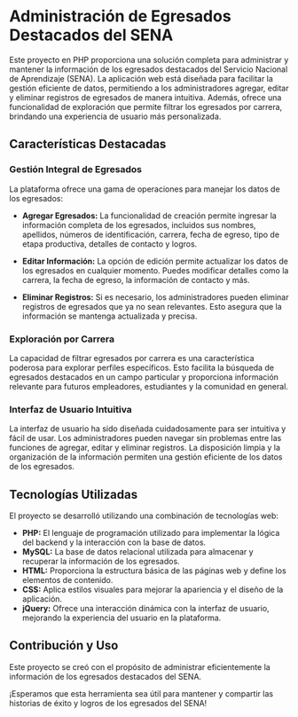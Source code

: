 # Administración de Egresados Destacados del SENA

Este proyecto en PHP proporciona una solución completa para administrar y mantener la información de los egresados destacados del Servicio Nacional de Aprendizaje (SENA). La aplicación web está diseñada para facilitar la gestión eficiente de datos, permitiendo a los administradores agregar, editar y eliminar registros de egresados de manera intuitiva. Además, ofrece una funcionalidad de exploración que permite filtrar los egresados por carrera, brindando una experiencia de usuario más personalizada.

## Características Destacadas

### Gestión Integral de Egresados

La plataforma ofrece una gama de operaciones para manejar los datos de los egresados:

- **Agregar Egresados:** La funcionalidad de creación permite ingresar la información completa de los egresados, incluidos sus nombres, apellidos, números de identificación, carrera, fecha de egreso, tipo de etapa productiva, detalles de contacto y logros.

- **Editar Información:** La opción de edición permite actualizar los datos de los egresados en cualquier momento. Puedes modificar detalles como la carrera, la fecha de egreso, la información de contacto y más.

- **Eliminar Registros:** Si es necesario, los administradores pueden eliminar registros de egresados que ya no sean relevantes. Esto asegura que la información se mantenga actualizada y precisa.

### Exploración por Carrera

La capacidad de filtrar egresados por carrera es una característica poderosa para explorar perfiles específicos. Esto facilita la búsqueda de egresados destacados en un campo particular y proporciona información relevante para futuros empleadores, estudiantes y la comunidad en general.

### Interfaz de Usuario Intuitiva

La interfaz de usuario ha sido diseñada cuidadosamente para ser intuitiva y fácil de usar. Los administradores pueden navegar sin problemas entre las funciones de agregar, editar y eliminar registros. La disposición limpia y la organización de la información permiten una gestión eficiente de los datos de los egresados.

## Tecnologías Utilizadas

El proyecto se desarrolló utilizando una combinación de tecnologías web:

- **PHP:** El lenguaje de programación utilizado para implementar la lógica del backend y la interacción con la base de datos.
- **MySQL:** La base de datos relacional utilizada para almacenar y recuperar la información de los egresados.
- **HTML:** Proporciona la estructura básica de las páginas web y define los elementos de contenido.
- **CSS:** Aplica estilos visuales para mejorar la apariencia y el diseño de la aplicación.
- **jQuery:** Ofrece una interacción dinámica con la interfaz de usuario, mejorando la experiencia del usuario en la plataforma.

## Contribución y Uso

Este proyecto se creó con el propósito de administrar eficientemente la información de los egresados destacados del SENA.

¡Esperamos que esta herramienta sea útil para mantener y compartir las historias de éxito y logros de los egresados del SENA!

